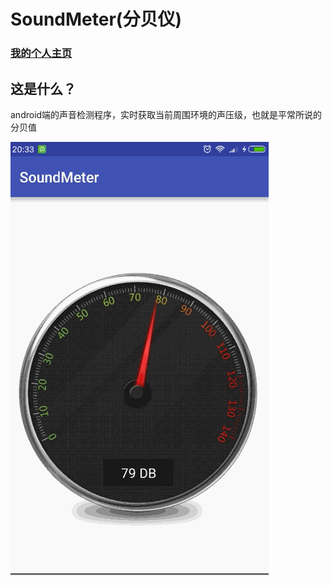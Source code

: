 # SoundMeter(分贝仪)

### [我的个人主页](http://www.dahei.me)
## 这是什么？
android端的声音检测程序，实时获取当前周围环境的声压级，也就是平常所说的分贝值

![enter image description here](https://raw.githubusercontent.com/halibobo/BlogImage/master/blog/sound_meter/sound.gif)

